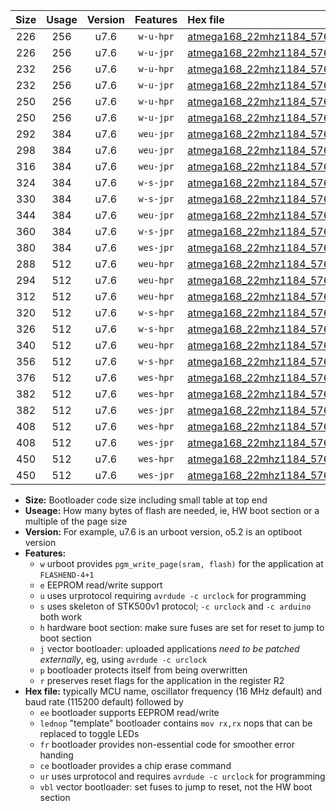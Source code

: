 |Size|Usage|Version|Features|Hex file|
|:-:|:-:|:-:|:-:|:--|
|226|256|u7.6|`w-u-hpr`|[atmega168_22mhz1184_57600bps_ur.hex](https://raw.githubusercontent.com/stefanrueger/urboot/main//atmega168_22mhz1184_57600bps_ur.hex)|
|226|256|u7.6|`w-u-jpr`|[atmega168_22mhz1184_57600bps_ur_vbl.hex](https://raw.githubusercontent.com/stefanrueger/urboot/main//atmega168_22mhz1184_57600bps_ur_vbl.hex)|
|232|256|u7.6|`w-u-hpr`|[atmega168_22mhz1184_57600bps_lednop_ur.hex](https://raw.githubusercontent.com/stefanrueger/urboot/main//atmega168_22mhz1184_57600bps_lednop_ur.hex)|
|232|256|u7.6|`w-u-jpr`|[atmega168_22mhz1184_57600bps_lednop_ur_vbl.hex](https://raw.githubusercontent.com/stefanrueger/urboot/main//atmega168_22mhz1184_57600bps_lednop_ur_vbl.hex)|
|250|256|u7.6|`w-u-hpr`|[atmega168_22mhz1184_57600bps_lednop_fr_ur.hex](https://raw.githubusercontent.com/stefanrueger/urboot/main//atmega168_22mhz1184_57600bps_lednop_fr_ur.hex)|
|250|256|u7.6|`w-u-jpr`|[atmega168_22mhz1184_57600bps_lednop_fr_ur_vbl.hex](https://raw.githubusercontent.com/stefanrueger/urboot/main//atmega168_22mhz1184_57600bps_lednop_fr_ur_vbl.hex)|
|292|384|u7.6|`weu-jpr`|[atmega168_22mhz1184_57600bps_ee_ur_vbl.hex](https://raw.githubusercontent.com/stefanrueger/urboot/main//atmega168_22mhz1184_57600bps_ee_ur_vbl.hex)|
|298|384|u7.6|`weu-jpr`|[atmega168_22mhz1184_57600bps_ee_lednop_ur_vbl.hex](https://raw.githubusercontent.com/stefanrueger/urboot/main//atmega168_22mhz1184_57600bps_ee_lednop_ur_vbl.hex)|
|316|384|u7.6|`weu-jpr`|[atmega168_22mhz1184_57600bps_ee_lednop_fr_ur_vbl.hex](https://raw.githubusercontent.com/stefanrueger/urboot/main//atmega168_22mhz1184_57600bps_ee_lednop_fr_ur_vbl.hex)|
|324|384|u7.6|`w-s-jpr`|[atmega168_22mhz1184_57600bps_vbl.hex](https://raw.githubusercontent.com/stefanrueger/urboot/main//atmega168_22mhz1184_57600bps_vbl.hex)|
|330|384|u7.6|`w-s-jpr`|[atmega168_22mhz1184_57600bps_lednop_vbl.hex](https://raw.githubusercontent.com/stefanrueger/urboot/main//atmega168_22mhz1184_57600bps_lednop_vbl.hex)|
|344|384|u7.6|`weu-jpr`|[atmega168_22mhz1184_57600bps_ee_lednop_fr_ce_ur_vbl.hex](https://raw.githubusercontent.com/stefanrueger/urboot/main//atmega168_22mhz1184_57600bps_ee_lednop_fr_ce_ur_vbl.hex)|
|360|384|u7.6|`w-s-jpr`|[atmega168_22mhz1184_57600bps_lednop_fr_vbl.hex](https://raw.githubusercontent.com/stefanrueger/urboot/main//atmega168_22mhz1184_57600bps_lednop_fr_vbl.hex)|
|380|384|u7.6|`wes-jpr`|[atmega168_22mhz1184_57600bps_ee_vbl.hex](https://raw.githubusercontent.com/stefanrueger/urboot/main//atmega168_22mhz1184_57600bps_ee_vbl.hex)|
|288|512|u7.6|`weu-hpr`|[atmega168_22mhz1184_57600bps_ee_ur.hex](https://raw.githubusercontent.com/stefanrueger/urboot/main//atmega168_22mhz1184_57600bps_ee_ur.hex)|
|294|512|u7.6|`weu-hpr`|[atmega168_22mhz1184_57600bps_ee_lednop_ur.hex](https://raw.githubusercontent.com/stefanrueger/urboot/main//atmega168_22mhz1184_57600bps_ee_lednop_ur.hex)|
|312|512|u7.6|`weu-hpr`|[atmega168_22mhz1184_57600bps_ee_lednop_fr_ur.hex](https://raw.githubusercontent.com/stefanrueger/urboot/main//atmega168_22mhz1184_57600bps_ee_lednop_fr_ur.hex)|
|320|512|u7.6|`w-s-hpr`|[atmega168_22mhz1184_57600bps.hex](https://raw.githubusercontent.com/stefanrueger/urboot/main//atmega168_22mhz1184_57600bps.hex)|
|326|512|u7.6|`w-s-hpr`|[atmega168_22mhz1184_57600bps_lednop.hex](https://raw.githubusercontent.com/stefanrueger/urboot/main//atmega168_22mhz1184_57600bps_lednop.hex)|
|340|512|u7.6|`weu-hpr`|[atmega168_22mhz1184_57600bps_ee_lednop_fr_ce_ur.hex](https://raw.githubusercontent.com/stefanrueger/urboot/main//atmega168_22mhz1184_57600bps_ee_lednop_fr_ce_ur.hex)|
|356|512|u7.6|`w-s-hpr`|[atmega168_22mhz1184_57600bps_lednop_fr.hex](https://raw.githubusercontent.com/stefanrueger/urboot/main//atmega168_22mhz1184_57600bps_lednop_fr.hex)|
|376|512|u7.6|`wes-hpr`|[atmega168_22mhz1184_57600bps_ee.hex](https://raw.githubusercontent.com/stefanrueger/urboot/main//atmega168_22mhz1184_57600bps_ee.hex)|
|382|512|u7.6|`wes-hpr`|[atmega168_22mhz1184_57600bps_ee_lednop.hex](https://raw.githubusercontent.com/stefanrueger/urboot/main//atmega168_22mhz1184_57600bps_ee_lednop.hex)|
|382|512|u7.6|`wes-jpr`|[atmega168_22mhz1184_57600bps_ee_lednop_vbl.hex](https://raw.githubusercontent.com/stefanrueger/urboot/main//atmega168_22mhz1184_57600bps_ee_lednop_vbl.hex)|
|408|512|u7.6|`wes-hpr`|[atmega168_22mhz1184_57600bps_ee_lednop_fr.hex](https://raw.githubusercontent.com/stefanrueger/urboot/main//atmega168_22mhz1184_57600bps_ee_lednop_fr.hex)|
|408|512|u7.6|`wes-jpr`|[atmega168_22mhz1184_57600bps_ee_lednop_fr_vbl.hex](https://raw.githubusercontent.com/stefanrueger/urboot/main//atmega168_22mhz1184_57600bps_ee_lednop_fr_vbl.hex)|
|450|512|u7.6|`wes-hpr`|[atmega168_22mhz1184_57600bps_ee_lednop_fr_ce.hex](https://raw.githubusercontent.com/stefanrueger/urboot/main//atmega168_22mhz1184_57600bps_ee_lednop_fr_ce.hex)|
|450|512|u7.6|`wes-jpr`|[atmega168_22mhz1184_57600bps_ee_lednop_fr_ce_vbl.hex](https://raw.githubusercontent.com/stefanrueger/urboot/main//atmega168_22mhz1184_57600bps_ee_lednop_fr_ce_vbl.hex)|

- **Size:** Bootloader code size including small table at top end
- **Useage:** How many bytes of flash are needed, ie, HW boot section or a multiple of the page size
- **Version:** For example, u7.6 is an urboot version, o5.2 is an optiboot version
- **Features:**
  + `w` urboot provides `pgm_write_page(sram, flash)` for the application at `FLASHEND-4+1`
  + `e` EEPROM read/write support
  + `u` uses urprotocol requiring `avrdude -c urclock` for programming
  + `s` uses skeleton of STK500v1 protocol; `-c urclock` and `-c arduino` both work
  + `h` hardware boot section: make sure fuses are set for reset to jump to boot section
  + `j` vector bootloader: uploaded applications *need to be patched externally*, eg, using `avrdude -c urclock`
  + `p` bootloader protects itself from being overwritten
  + `r` preserves reset flags for the application in the register R2
- **Hex file:** typically MCU name, oscillator frequency (16 MHz default) and baud rate (115200 default) followed by
  + `ee` bootloader supports EEPROM read/write
  + `lednop` "template" bootloader contains `mov rx,rx` nops that can be replaced to toggle LEDs
  + `fr` bootloader provides non-essential code for smoother error handing
  + `ce` bootloader provides a chip erase command
  + `ur` uses urprotocol and requires `avrdude -c urclock` for programming
  + `vbl` vector bootloader: set fuses to jump to reset, not the HW boot section
